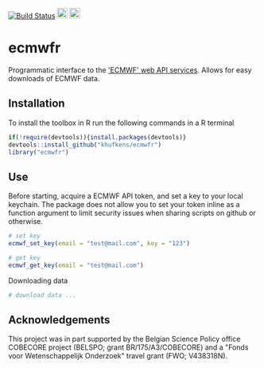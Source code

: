 [![Build Status](https://travis-ci.org/khufkens/ecmwfr.svg?branch=master)](https://travis-ci.org/khufkens/ecmwfr)
<a href="https://www.buymeacoffee.com/H2wlgqCLO" target="_blank"><img src="https://www.buymeacoffee.com/assets/img/custom_images/orange_img.png" alt="Buy Me A Coffee" height="21px" ></a>
<a href="https://liberapay.com/khufkens/donate"><img alt="Donate using Liberapay" src="https://liberapay.com/assets/widgets/donate.svg" height="21px"></a>

# ecmwfr

Programmatic interface to the ['ECMWF' web API services](https://modis.ornl.gov/data/modis_webservice.html). Allows for easy downloads of ECMWF data.

## Installation

To install the toolbox in R run the following commands in a R terminal

```R
if(!require(devtools)){install.packages(devtools)}
devtools::install_github("khufkens/ecmwfr")
library("ecmwfr")
```

## Use

Before starting, acquire a ECMWF API token, and set a key to your local keychain. The package does not allow you to set your token inline as a function argument to limit security issues when sharing scripts on github or otherwise.

```R
# set key
ecmwf_set_key(email = "test@mail.com", key = "123")

# get key
ecmwf_get_key(email = "test@mail.com")
```
Downloading data

```R
# download data ...
```

## Acknowledgements

This project was in part supported by the Belgian Science Policy office COBECORE project (BELSPO; grant BR/175/A3/COBECORE) and a "Fonds voor Wetenschappelijk Onderzoek" travel grant (FWO; V438318N).

